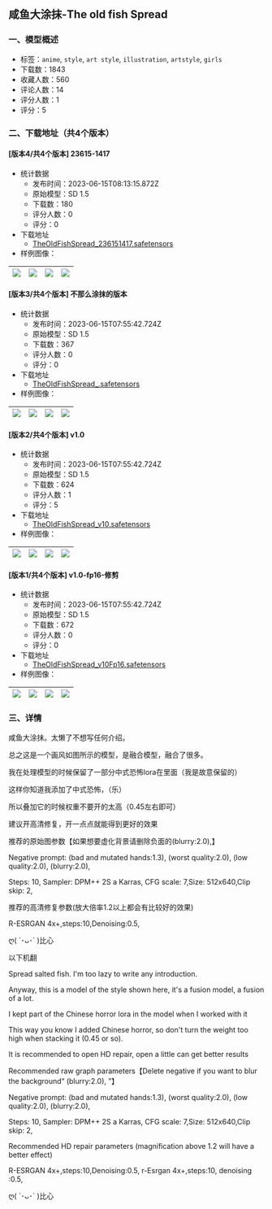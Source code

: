 ## 咸鱼大涂抹-The old fish Spread
### 一、模型概述

- 标签：`anime`, `style`, `art style`, `illustration`, `artstyle`, `girls`
- 下载数：1843
- 收藏人数：560
- 评论人数：14
- 评分人数：1
- 评分：5

### 二、下载地址（共4个版本）

#### [版本4/共4个版本] 23615-1417

- 统计数据
  - 发布时间：2023-06-15T08:13:15.872Z
  - 原始模型：SD 1.5
  - 下载数：180
  - 评分人数：0
  - 评分：0
- 下载地址
  - [TheOldFishSpread_236151417.safetensors](https://civitai.com/api/download/models/96386)
- 样例图像：

| <img src="https://image.civitai.com/xG1nkqKTMzGDvpLrqFT7WA/b0efc129-96fc-4959-968c-3a3a7c177e59/width=450/1150623.jpeg" /> | <img src="https://image.civitai.com/xG1nkqKTMzGDvpLrqFT7WA/b0f05554-5666-4208-b616-f8baf551368d/width=450/1150626.jpeg" /> | <img src="https://image.civitai.com/xG1nkqKTMzGDvpLrqFT7WA/205e9d56-dcec-464b-a5a7-9516bf4ab347/width=450/1150624.jpeg" /> | <img src="https://image.civitai.com/xG1nkqKTMzGDvpLrqFT7WA/71a5cee0-ee48-412d-bb3a-d951feccf7fc/width=450/1150625.jpeg" /> |
| ---- | ---- | ---- | ---- |

#### [版本3/共4个版本] 不那么涂抹的版本

- 统计数据
  - 发布时间：2023-06-15T07:55:42.724Z
  - 原始模型：SD 1.5
  - 下载数：367
  - 评分人数：0
  - 评分：0
- 下载地址
  - [TheOldFishSpread_.safetensors](https://civitai.com/api/download/models/43718)
- 样例图像：

| <img src="https://image.civitai.com/xG1nkqKTMzGDvpLrqFT7WA/0fec70a9-be44-447e-f68d-fb3f5daeb400/width=450/477863.jpeg" /> | <img src="https://image.civitai.com/xG1nkqKTMzGDvpLrqFT7WA/56c44251-ebdb-466c-52d7-46d8266abb00/width=450/477861.jpeg" /> | <img src="https://image.civitai.com/xG1nkqKTMzGDvpLrqFT7WA/42a219a3-733a-466a-a65b-a220d7a1f600/width=450/477862.jpeg" /> | <img src="https://image.civitai.com/xG1nkqKTMzGDvpLrqFT7WA/69c83aa1-31ff-4364-dd6d-6715df86a700/width=450/477864.jpeg" /> |
| ---- | ---- | ---- | ---- |

#### [版本2/共4个版本] v1.0

- 统计数据
  - 发布时间：2023-06-15T07:55:42.724Z
  - 原始模型：SD 1.5
  - 下载数：624
  - 评分人数：1
  - 评分：5
- 下载地址
  - [TheOldFishSpread_v10.safetensors](https://civitai.com/api/download/models/17028)
- 样例图像：

| <img src="https://image.civitai.com/xG1nkqKTMzGDvpLrqFT7WA/e3f1bdff-6dee-4523-837c-986633f48900/width=450/183164.jpeg" /> | <img src="https://image.civitai.com/xG1nkqKTMzGDvpLrqFT7WA/b6e91d4b-1f6a-4504-255d-7e1c46405000/width=450/172391.jpeg" /> | <img src="https://image.civitai.com/xG1nkqKTMzGDvpLrqFT7WA/1d7b4f87-107b-4a44-2791-78ddc6312700/width=450/174378.jpeg" /> | <img src="https://image.civitai.com/xG1nkqKTMzGDvpLrqFT7WA/7225f243-12ac-4a98-4c60-e93297b28e00/width=450/172395.jpeg" /> |
| ---- | ---- | ---- | ---- |

#### [版本1/共4个版本] v1.0-fp16-修剪

- 统计数据
  - 发布时间：2023-06-15T07:55:42.724Z
  - 原始模型：SD 1.5
  - 下载数：672
  - 评分人数：0
  - 评分：0
- 下载地址
  - [TheOldFishSpread_v10Fp16.safetensors](https://civitai.com/api/download/models/18102)
- 样例图像：

| <img src="https://image.civitai.com/xG1nkqKTMzGDvpLrqFT7WA/1652dd1a-b248-494a-75b4-e5e8af09b000/width=450/185855.jpeg" /> | <img src="https://image.civitai.com/xG1nkqKTMzGDvpLrqFT7WA/368437df-817d-4c62-ae44-d99260d17400/width=450/185854.jpeg" /> | <img src="https://image.civitai.com/xG1nkqKTMzGDvpLrqFT7WA/e80c1933-25b7-4622-f9ac-0b52d3346600/width=450/185853.jpeg" /> | <img src="https://image.civitai.com/xG1nkqKTMzGDvpLrqFT7WA/62a88545-528a-4f90-17e6-757055c5d400/width=450/185852.jpeg" /> |
| ---- | ---- | ---- | ---- |


### 三、详情
<p>咸鱼大涂抹。太懒了不想写任何介绍。</p><p>总之这是一个画风如图所示的模型，是融合模型，融合了很多。</p><p>我在处理模型的时候保留了一部分中式恐怖lora在里面（我是故意保留的）</p><p>这样你知道我添加了中式恐怖，（乐）</p><p>所以叠加它的时候权重不要开的太高（0.45左右即可）</p><p>建议开高清修复，开一点点就能得到更好的效果</p><p>推荐的原始图参数【如果想要虚化背景请删除负面的(blurry:2.0),】</p><p>Negative prompt: (bad and mutated hands:1.3), (worst quality:2.0), (low quality:2.0), (blurry:2.0),</p><p>Steps: 10, Sampler: DPM++ 2S a Karras, CFG scale: 7,Size: 512x640,Clip skip: 2,</p><p>推荐的高清修复参数(放大倍率1.2以上都会有比较好的效果)</p><p>R-ESRGAN 4x+,steps:10,Denoising:0.5,</p><p>ღ( ´･ᴗ･` )比心</p><p></p><p>以下机翻</p><p>Spread salted fish. I'm too lazy to write any introduction.</p><p>Anyway, this is a model of the style shown here, it's a fusion model, a fusion of a lot.</p><p>I kept part of the Chinese horror lora in the model when I worked with it</p><p>This way you know I added Chinese horror, so don't turn the weight too high when stacking it (0.45 or so).</p><p>It is recommended to open HD repair, open a little can get better results</p><p>Recommended raw graph parameters【Delete negative if you want to blur the background“ (blurry:2.0), ”】</p><p>Negative prompt: (bad and mutated hands:1.3), (worst quality:2.0), (low quality:2.0), (blurry:2.0),</p><p>Steps: 10, Sampler: DPM++ 2S a Karras, CFG scale: 7,Size: 512x640,Clip skip: 2,</p><p>Recommended HD repair parameters (magnification above 1.2 will have a better effect)</p><p>R-ESRGAN 4x+,steps:10,Denoising:0.5, r-Esrgan 4x+,steps:10, denoising :0.5,</p><p>ღ( ´･ᴗ･` )比心</p><p></p>
